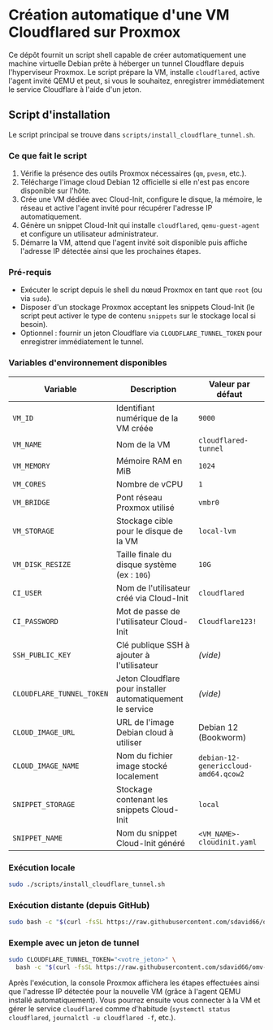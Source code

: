 # Création automatique d'une VM Cloudflared sur Proxmox

Ce dépôt fournit un script shell capable de créer automatiquement une machine virtuelle Debian prête à héberger un tunnel Cloudflare depuis l'hyperviseur Proxmox. Le script prépare la VM, installe `cloudflared`, active l'agent invité QEMU et peut, si vous le souhaitez, enregistrer immédiatement le service Cloudflare à l'aide d'un jeton.

## Script d'installation

Le script principal se trouve dans `scripts/install_cloudflare_tunnel.sh`.

### Ce que fait le script

1. Vérifie la présence des outils Proxmox nécessaires (`qm`, `pvesm`, etc.).
2. Télécharge l'image cloud Debian 12 officielle si elle n'est pas encore disponible sur l'hôte.
3. Crée une VM dédiée avec Cloud-Init, configure le disque, la mémoire, le réseau et active l'agent invité pour récupérer l'adresse IP automatiquement.
4. Génère un snippet Cloud-Init qui installe `cloudflared`, `qemu-guest-agent` et configure un utilisateur administrateur.
5. Démarre la VM, attend que l'agent invité soit disponible puis affiche l'adresse IP détectée ainsi que les prochaines étapes.

### Pré-requis

- Exécuter le script depuis le shell du nœud Proxmox en tant que `root` (ou via `sudo`).
- Disposer d'un stockage Proxmox acceptant les snippets Cloud-Init (le script peut activer le type de contenu `snippets` sur le stockage local si besoin).
- Optionnel : fournir un jeton Cloudflare via `CLOUDFLARE_TUNNEL_TOKEN` pour enregistrer immédiatement le tunnel.

### Variables d'environnement disponibles

| Variable | Description | Valeur par défaut |
| --- | --- | --- |
| `VM_ID` | Identifiant numérique de la VM créée | `9000` |
| `VM_NAME` | Nom de la VM | `cloudflared-tunnel` |
| `VM_MEMORY` | Mémoire RAM en MiB | `1024` |
| `VM_CORES` | Nombre de vCPU | `1` |
| `VM_BRIDGE` | Pont réseau Proxmox utilisé | `vmbr0` |
| `VM_STORAGE` | Stockage cible pour le disque de la VM | `local-lvm` |
| `VM_DISK_RESIZE` | Taille finale du disque système (ex : `10G`) | `10G` |
| `CI_USER` | Nom de l'utilisateur créé via Cloud-Init | `cloudflared` |
| `CI_PASSWORD` | Mot de passe de l'utilisateur Cloud-Init | `Cloudflare123!` |
| `SSH_PUBLIC_KEY` | Clé publique SSH à ajouter à l'utilisateur | *(vide)* |
| `CLOUDFLARE_TUNNEL_TOKEN` | Jeton Cloudflare pour installer automatiquement le service | *(vide)* |
| `CLOUD_IMAGE_URL` | URL de l'image Debian cloud à utiliser | Debian 12 (Bookworm) |
| `CLOUD_IMAGE_NAME` | Nom du fichier image stocké localement | `debian-12-genericcloud-amd64.qcow2` |
| `SNIPPET_STORAGE` | Stockage contenant les snippets Cloud-Init | `local` |
| `SNIPPET_NAME` | Nom du snippet Cloud-Init généré | `<VM_NAME>-cloudinit.yaml` |

### Exécution locale

```bash
sudo ./scripts/install_cloudflare_tunnel.sh
```

### Exécution distante (depuis GitHub)

```bash
sudo bash -c "$(curl -fsSL https://raw.githubusercontent.com/sdavid66/omv-proxmox-swiss/main/scripts/install_cloudflare_tunnel.sh)"
```

### Exemple avec un jeton de tunnel

```bash
sudo CLOUDFLARE_TUNNEL_TOKEN="<votre_jeton>" \
  bash -c "$(curl -fsSL https://raw.githubusercontent.com/sdavid66/omv-proxmox-swiss/main/scripts/install_cloudflare_tunnel.sh)"
```

Après l'exécution, la console Proxmox affichera les étapes effectuées ainsi que l'adresse IP détectée pour la nouvelle VM (grâce à l'agent QEMU installé automatiquement). Vous pourrez ensuite vous connecter à la VM et gérer le service `cloudflared` comme d'habitude (`systemctl status cloudflared`, `journalctl -u cloudflared -f`, etc.).
